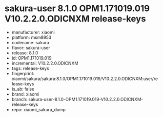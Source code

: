 # sakura-user 8.1.0 OPM1.171019.019 V10.2.2.0.ODICNXM release-keys
- manufacturer: xiaomi
- platform: msm8953
- codename: sakura
- flavor: sakura-user
- release: 8.1.0
- id: OPM1.171019.019
- incremental: V10.2.2.0.ODICNXM
- tags: release-keys
- fingerprint: xiaomi/sakura/sakura:8.1.0/OPM1.171019.019/V10.2.2.0.ODICNXM:user/release-keys
- is_ab: false
- brand: xiaomi
- branch: sakura-user-8.1.0-OPM1.171019.019-V10.2.2.0.ODICNXM-release-keys
- repo: xiaomi_sakura_dump
